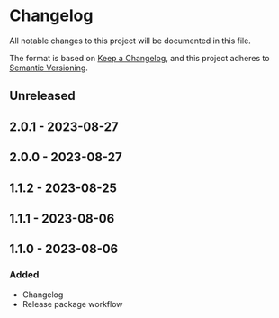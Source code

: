 # Changelog

All notable changes to this project will be documented in this file.

The format is based on [Keep a Changelog](https://keepachangelog.com/en/1.0.0/),
and this project adheres to [Semantic Versioning](https://semver.org/spec/v2.0.0.html).

## Unreleased

## 2.0.1 - 2023-08-27

## 2.0.0 - 2023-08-27

## 1.1.2 - 2023-08-25

## 1.1.1 - 2023-08-06

## 1.1.0 - 2023-08-06
### Added
- Changelog
- Release package workflow
